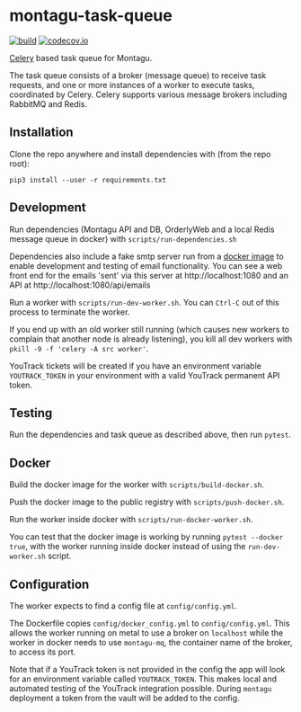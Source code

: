 # montagu-task-queue

[![build](https://github.com/vimc/montagu-task-queue/actions/workflows/test-and-push.yml/badge.svg)](https://github.com/vimc/montagu-task-queue/actions/workflows/test-and-push.yml)
[![codecov.io](https://codecov.io/github/vimc/montagu-task-queue/coverage.svg?branch=master)](https://codecov.io/github/vimc/montagu-task-queue?branch=master)

[Celery](https://docs.celeryproject.org/en/stable/) based task queue for Montagu.

The task queue consists of a broker (message queue)  to receive task requests, and one or more instances of a worker to 
execute tasks, coordinated by Celery. Celery supports various message brokers including RabbitMQ and Redis.

## Installation

Clone the repo anywhere and install dependencies with (from the repo root):

```
pip3 install --user -r requirements.txt
```

## Development

Run dependencies (Montagu API and DB, OrderlyWeb and a local Redis message queue in docker) with `scripts/run-dependencies.sh`

Dependencies also include a fake smtp server run from a [docker image](https://hub.docker.com/r/reachfive/fake-smtp-server)
to enable development and testing of email functionality. You can see a web front end for the emails 'sent' via this server
at http://localhost:1080 and an API at http://localhost:1080/api/emails

Run a worker with `scripts/run-dev-worker.sh`. You can `Ctrl-C` out of this process to terminate the worker. 

If you end 
up with an old worker still running (which causes new workers to complain that another node is already listening), you
kill all dev workers with `pkill -9 -f 'celery -A src worker'`.

YouTrack tickets will be created if you have an environment variable `YOUTRACK_TOKEN` in your environment with a valid 
YouTrack permanent API token.

## Testing

Run the dependencies and task queue as described above, then run `pytest`.

## Docker

Build the docker image for the worker with `scripts/build-docker.sh`.

Push the docker image to the public registry with `scripts/push-docker.sh`.

Run the worker inside docker with `scripts/run-docker-worker.sh`.

You can test that the docker image is working by running `pytest --docker true`, with the worker running inside
docker instead of using the `run-dev-worker.sh` script.

## Configuration

The worker expects to find a config file at `config/config.yml`. 

The Dockerfile copies `config/docker_config.yml` to `config/config.yml`.
This allows the worker running on metal to use a broker on `localhost` while the worker in docker needs to use
`montagu-mq`, the container name of the broker, to access its port. 

Note that if a YouTrack token is not provided in the config the app will look for an environment variable called `YOUTRACK_TOKEN`. 
This makes local and automated testing of the YouTrack integration possible. 
During `montagu` deployment a token from the vault will be added to the config.

